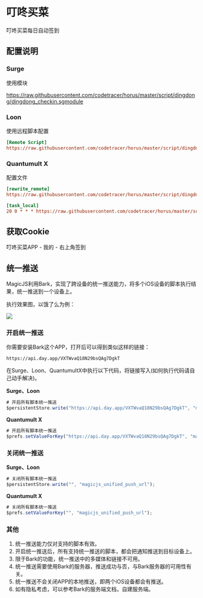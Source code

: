 # 叮咚买菜

叮咚买菜每日自动签到

## 配置说明

### Surge

使用模块

https://raw.githubusercontent.com/codetracer/horus/master/script/dingdong/dingdong_checkin.sgmodule

### Loon

使用远程脚本配置

```ini
[Remote Script]
https://raw.githubusercontent.com/codetracer/horus/master/script/dingdong/dingdong_checkin.lnscript, tag=叮咚买菜_每日签到, enabled=true
```

### Quantumult X

配置文件

```ini
[rewrite_remote]
https://raw.githubusercontent.com/codetracer/horus/master/script/dingdong/dingdong_checkin.qxrewrite, tag=叮咚买菜_获取Cookie, enabled=true

[task_local]
20 0 * * * https://raw.githubusercontent.com/codetracer/horus/master/script/dingdong/dingdong_checkin.js, tag=叮咚买菜_每日签到, enabled=true
```

## 获取Cookie

叮咚买菜APP - 我的 - 右上角签到

## 统一推送

MagicJS利用Bark，实现了跨设备的统一推送能力，将多个iOS设备的脚本执行结果，统一推送到一个设备上。

执行效果图，以饿了么为例：

![](https://raw.githubusercontent.com/codetracer/horus/master/script/eleme/images/bark.jpg)

### 开启统一推送

你需要安装Bark这个APP，打开后可以得到类似这样的链接：

```http
https://api.day.app/VXTWvaQ18N29bsQAg7DgkT
```

在Surge、Loon、QuantumultX中执行以下代码，将链接写入(如何执行代码请自己动手解决)。

**Surge、Loon**

```javascript
# 开启所有脚本统一推送
$persistentStore.write("https://api.day.app/VXTWvaQ18N29bsQAg7DgkT", "magicjs_unified_push_url");
```

**Quantumult X**

```javascript
# 开启所有脚本统一推送
$prefs.setValueForKey("https://api.day.app/VXTWvaQ18N29bsQAg7DgkT", "magicjs_unified_push_url");
```

### 关闭统一推送

**Surge、Loon**

```javascript
# 关闭所有脚本统一推送
$persistentStore.write("", "magicjs_unified_push_url");
```

**Quantumult X**

```javascript
# 关闭所有脚本统一推送
$prefs.setValueForKey("", "magicjs_unified_push_url");
```

### 其他

1. 统一推送能力仅对支持的脚本有效。
2. 开启统一推送后，所有支持统一推送的脚本，都会把通知推送到目标设备上。
3. 限于Bark的功能，统一推送中的多媒体和链接不可用。
4. 统一推送需要使用Bark的服务器，推送成功与否，与Bark服务器的可用性有关。
5. 统一推送不会关闭APP的本地推送，即两个iOS设备都会有推送。
6. 如有隐私考虑，可以参考Bark的服务端文档，自建服务端。